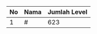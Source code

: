 | No | Nama            | Jumlah Level |
|----|-----------------|--------------|
| 1  | #    |    623        |
